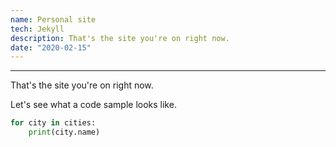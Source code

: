 ```yaml
---
name: Personal site
tech: Jekyll
description: That's the site you're on right now.
date: "2020-02-15"
---
```

---
That's the site you're on right now.

Let's see what a code sample looks like.

```python
for city in cities:
    print(city.name)
```